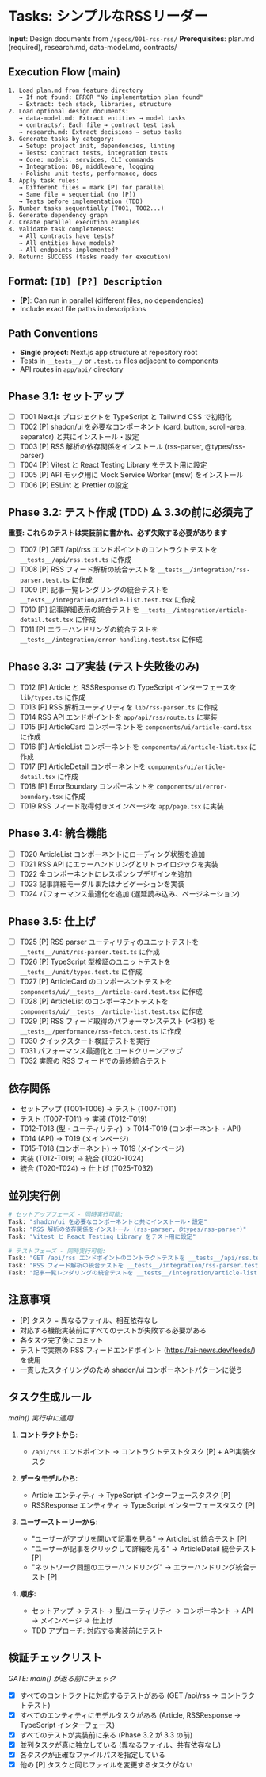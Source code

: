 # Tasks: シンプルなRSSリーダー

**Input**: Design documents from `/specs/001-rss-rss/`
**Prerequisites**: plan.md (required), research.md, data-model.md, contracts/

## Execution Flow (main)
```
1. Load plan.md from feature directory
   → If not found: ERROR "No implementation plan found"
   → Extract: tech stack, libraries, structure
2. Load optional design documents:
   → data-model.md: Extract entities → model tasks
   → contracts/: Each file → contract test task
   → research.md: Extract decisions → setup tasks
3. Generate tasks by category:
   → Setup: project init, dependencies, linting
   → Tests: contract tests, integration tests
   → Core: models, services, CLI commands
   → Integration: DB, middleware, logging
   → Polish: unit tests, performance, docs
4. Apply task rules:
   → Different files = mark [P] for parallel
   → Same file = sequential (no [P])
   → Tests before implementation (TDD)
5. Number tasks sequentially (T001, T002...)
6. Generate dependency graph
7. Create parallel execution examples
8. Validate task completeness:
   → All contracts have tests?
   → All entities have models?
   → All endpoints implemented?
9. Return: SUCCESS (tasks ready for execution)
```

## Format: `[ID] [P?] Description`
- **[P]**: Can run in parallel (different files, no dependencies)
- Include exact file paths in descriptions

## Path Conventions
- **Single project**: Next.js app structure at repository root
- Tests in `__tests__/` or `.test.ts` files adjacent to components
- API routes in `app/api/` directory

## Phase 3.1: セットアップ
- [ ] T001 Next.js プロジェクトを TypeScript と Tailwind CSS で初期化
- [ ] T002 [P] shadcn/ui を必要なコンポーネント (card, button, scroll-area, separator) と共にインストール・設定
- [ ] T003 [P] RSS 解析の依存関係をインストール (rss-parser, @types/rss-parser)
- [ ] T004 [P] Vitest と React Testing Library をテスト用に設定
- [ ] T005 [P] API モック用に Mock Service Worker (msw) をインストール
- [ ] T006 [P] ESLint と Prettier の設定

## Phase 3.2: テスト作成 (TDD) ⚠️ 3.3の前に必須完了
**重要: これらのテストは実装前に書かれ、必ず失敗する必要があります**
- [ ] T007 [P] GET /api/rss エンドポイントのコントラクトテストを `__tests__/api/rss.test.ts` に作成
- [ ] T008 [P] RSS フィード解析の統合テストを `__tests__/integration/rss-parser.test.ts` に作成
- [ ] T009 [P] 記事一覧レンダリングの統合テストを `__tests__/integration/article-list.test.tsx` に作成
- [ ] T010 [P] 記事詳細表示の統合テストを `__tests__/integration/article-detail.test.tsx` に作成
- [ ] T011 [P] エラーハンドリングの統合テストを `__tests__/integration/error-handling.test.tsx` に作成

## Phase 3.3: コア実装 (テスト失敗後のみ)
- [ ] T012 [P] Article と RSSResponse の TypeScript インターフェースを `lib/types.ts` に作成
- [ ] T013 [P] RSS 解析ユーティリティを `lib/rss-parser.ts` に作成
- [ ] T014 RSS API エンドポイントを `app/api/rss/route.ts` に実装
- [ ] T015 [P] ArticleCard コンポーネントを `components/ui/article-card.tsx` に作成
- [ ] T016 [P] ArticleList コンポーネントを `components/ui/article-list.tsx` に作成
- [ ] T017 [P] ArticleDetail コンポーネントを `components/ui/article-detail.tsx` に作成
- [ ] T018 [P] ErrorBoundary コンポーネントを `components/ui/error-boundary.tsx` に作成
- [ ] T019 RSS フィード取得付きメインページを `app/page.tsx` に実装

## Phase 3.4: 統合機能
- [ ] T020 ArticleList コンポーネントにローディング状態を追加
- [ ] T021 RSS API にエラーハンドリングとリトライロジックを実装
- [ ] T022 全コンポーネントにレスポンシブデザインを追加
- [ ] T023 記事詳細モーダルまたはナビゲーションを実装
- [ ] T024 パフォーマンス最適化を追加 (遅延読み込み、ページネーション)

## Phase 3.5: 仕上げ
- [ ] T025 [P] RSS parser ユーティリティのユニットテストを `__tests__/unit/rss-parser.test.ts` に作成
- [ ] T026 [P] TypeScript 型検証のユニットテストを `__tests__/unit/types.test.ts` に作成
- [ ] T027 [P] ArticleCard のコンポーネントテストを `components/ui/__tests__/article-card.test.tsx` に作成
- [ ] T028 [P] ArticleList のコンポーネントテストを `components/ui/__tests__/article-list.test.tsx` に作成
- [ ] T029 [P] RSS フィード取得のパフォーマンステスト (<3秒) を `__tests__/performance/rss-fetch.test.ts` に作成
- [ ] T030 クイックスタート検証テストを実行
- [ ] T031 パフォーマンス最適化とコードクリーンアップ
- [ ] T032 実際の RSS フィードでの最終統合テスト

## 依存関係
- セットアップ (T001-T006) → テスト (T007-T011)
- テスト (T007-T011) → 実装 (T012-T019)
- T012-T013 (型・ユーティリティ) → T014-T019 (コンポーネント・API)
- T014 (API) → T019 (メインページ)
- T015-T018 (コンポーネント) → T019 (メインページ)
- 実装 (T012-T019) → 統合 (T020-T024)
- 統合 (T020-T024) → 仕上げ (T025-T032)

## 並列実行例
```bash
# セットアップフェーズ - 同時実行可能:
Task: "shadcn/ui を必要なコンポーネントと共にインストール・設定"
Task: "RSS 解析の依存関係をインストール (rss-parser, @types/rss-parser)"
Task: "Vitest と React Testing Library をテスト用に設定"

# テストフェーズ - 同時実行可能:
Task: "GET /api/rss エンドポイントのコントラクトテストを __tests__/api/rss.test.ts に作成"
Task: "RSS フィード解析の統合テストを __tests__/integration/rss-parser.test.ts に作成"
Task: "記事一覧レンダリングの統合テストを __tests__/integration/article-list.test.tsx に作成"
```

## 注意事項
- [P] タスク = 異なるファイル、相互依存なし
- 対応する機能実装前にすべてのテストが失敗する必要がある
- 各タスク完了後にコミット
- テストで実際の RSS フィードエンドポイント (https://ai-news.dev/feeds/) を使用
- 一貫したスタイリングのため shadcn/ui コンポーネントパターンに従う

## タスク生成ルール
*main() 実行中に適用*

1. **コントラクトから**: 
   - `/api/rss` エンドポイント → コントラクトテストタスク [P] + API実装タスク

2. **データモデルから**:
   - Article エンティティ → TypeScript インターフェースタスク [P]
   - RSSResponse エンティティ → TypeScript インターフェースタスク [P]

3. **ユーザーストーリーから**:
   - "ユーザーがアプリを開いて記事を見る" → ArticleList 統合テスト [P]
   - "ユーザーが記事をクリックして詳細を見る" → ArticleDetail 統合テスト [P]
   - "ネットワーク問題のエラーハンドリング" → エラーハンドリング統合テスト [P]

4. **順序**:
   - セットアップ → テスト → 型/ユーティリティ → コンポーネント → API → メインページ → 仕上げ
   - TDD アプローチ: 対応する実装前にテスト

## 検証チェックリスト
*GATE: main() が返る前にチェック*

- [x] すべてのコントラクトに対応するテストがある (GET /api/rss → コントラクトテスト)
- [x] すべてのエンティティにモデルタスクがある (Article, RSSResponse → TypeScript インターフェース)
- [x] すべてのテストが実装前に来る (Phase 3.2 が 3.3 の前)
- [x] 並列タスクが真に独立している (異なるファイル、共有依存なし)
- [x] 各タスクが正確なファイルパスを指定している
- [x] 他の [P] タスクと同じファイルを変更するタスクがない